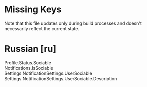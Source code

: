 # Missing Keys
Note that this file updates only during build processes and doesn't necessarily reflect the current state.

# Russian [ru]
Profile.Status.Sociable  
Notifications.IsSociable  
Settings.NotificationSettings.UserSociable  
Settings.NotificationSettings.UserSociable.Description  

